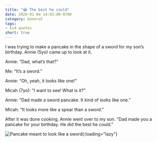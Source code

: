 ```yaml
---
title: "😂 The best he could"
date: 2020-01-04 14:03:00-0700
category: General
tags:
- kid quotes
short: true
---
```


I was trying to make a pancake in the shape of a sword for my son’s birthday. Annie (5yo) came up to look at it.

Annie: “Dad, what’s that?”

Me: “It’s a sword.”

Annie: “Oh, yeah, it looks like one!”

Micah (7yo): “I want to see! What is it?”

Annie: “Dad made a sword pancake. It kind of looks like one.”

Micah: “It looks more like a spear than a sword.”

After it was done cooking, Annie went over to my son. “Dad made you a pancake for your birthday. He did the best he could.”

![Pancake meant to look like a sword](https://media.bennorris.com/images/bennorris/uploads/2020/209bc56f70.jpg){:loading="lazy"}

